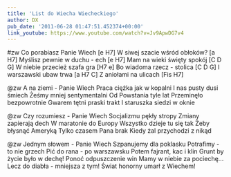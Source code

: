 ```yaml
---
title: 'List do Wiecha Wiecheckiego'
author: DX
pub_date: '2011-06-28 01:47:51.452374+00:00'
link_youtube: https://www.youtube.com/watch?v=Jv9ApwDG7v4
---
```


#zw
Co porabiasz Panie Wiech [e H7]
W siwej szacie wśród obłoków? [a H7]
Myślisz pewnie w duchu - ech [e H7]
Mam na wieki święty spokój [C D G]
W niebie przecież szafa gra [H7 e]
Bo wiadoma rzecz - stolica [C D G]
I warszawski ubaw trwa [a H7 C]
Z aniołami na ulicach [Fis H7]

@zw
A na ziemi - Panie Wiech
Praca ciężka jak w kopalni
I nas pusty dusi śmiech
Żeśmy mniej sentymentalni
Od Powstania tyle lat 
Przeminęło bezpowrotnie
Gwarem tętni praski trakt
I staruszka siedzi w oknie

@zw
Czy rozumiesz - Panie Wiech
Socjalizmu pękły stropy
Zmiany zapierają dech
W maratonie do Europy
Wszystko dzieje tu się tak
Żeby błysnąć Ameryką
Tylko czasem Pana brak
Kiedy żal przychodzi z nikąd

@zw
Jednym słowem - Panie Wiech 
Szpanujemy dla poklasku
Potrafimy - to nie grzech
Pić do rana - po warszawsku
Potem fajrant, kac i klin
Grunt by życie było w dechę!
Ponoć odpuszczenie win
Mamy w niebie za pociechę...
Lecz do diabła - mniejsza z tym!
Świat honorny umarł z Wiechem!